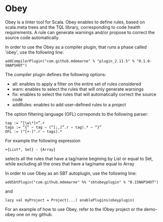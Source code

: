 Obey
====

Obey is  a linter tool for Scala. Obey enables to define rules, based on scala.meta trees and the TQL library, corresponding to code health requirements. A rule can generate warnings and/or propose to correct the source code automatically. 

In order to use the Obey as a compiler plugin, that runs a phase called 'obey', use the following line: 
~~~
addCompilerPlugin("com.github.mdemarne" % "plugin_2.11.5" % "0.1.0­SNAPSHOT")
~~~
The compiler plugin defines the following options: 
* all:<OFL> enables to apply a filter on the entire set of rules considered
* warn:<OFL> enables to select the rules that will only generate warnings
* fix:<OFL> enables to select the rules that will automatically correct the source code
* addRules:<path to compiled classes> enables to add user-defined rules to a project

The option filtering language (OFL) correponds to the following parser: 
~~~
tag := “[\w\*]+”.r
tags := “{” ~ tag ~ (“[;,]”.r ~ tag).* ~ “}”
OFL := ("[+-]".r ~ tags).*
~~~

For example the following expression 
~~~
+{List*, Set} - {Array}
~~~ 
selects all the rules that have a tag/name begining by List or equal to Set, while excluding all the ones that have a tag/name equal to Array

In order to use Obey as an SBT autoplugin, use the following line: 
~~~
addSbtPlugin("com.github.mdemarne" %% "sbt­obeyplugin" % "0.1­SNAPSHOT")
~~~

and 
~~~
lazy val myProject = Project(...) enablePlugins(obeyplugin)
~~~
 For an example of how to use Obey, refer to the IObey project or the demo-obey one on my github. 
